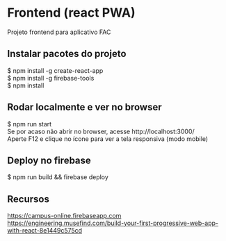 # Frontend (react PWA)
Projeto frontend para aplicativo FAC

## Instalar pacotes do projeto
$ npm install -g create-react-app \
$ npm install -g firebase-tools \
$ npm install

## Rodar localmente e ver no browser
$ npm run start \
Se por acaso não abrir no browser, acesse http://localhost:3000/ \
Aperte F12 e clique no ícone para ver a tela responsiva (modo mobile)


## Deploy no firebase
$ npm run build && firebase deploy

## Recursos
https://campus-online.firebaseapp.com \
https://engineering.musefind.com/build-your-first-progressive-web-app-with-react-8e1449c575cd


